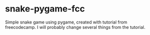 # snake-pygame-fcc
Simple snake game using pygame, created with tutorial from freecodecamp.
I will probably change several things from the tutorial.
